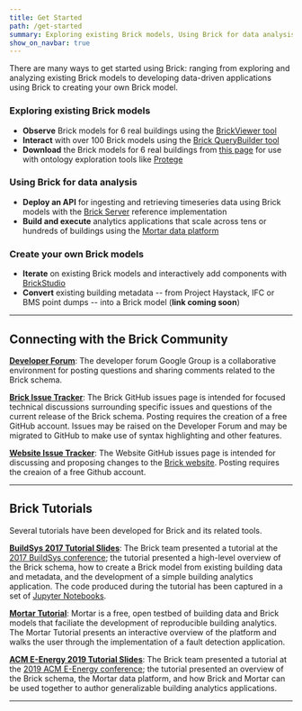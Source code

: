 ```yaml
---
title: Get Started
path: /get-started
summary: Exploring existing Brick models, Using Brick for data analysis, Create your own Brick models, Connecting with the Brick Community, and Brick Tutorials
show_on_navbar: true
---
```


There are many ways to get started using Brick: ranging from exploring and analyzing existing Brick models to developing data-driven applications using Brick to creating your own Brick model.

### Exploring existing Brick models

- **Observe** Brick models for 6 real buildings using the [BrickViewer tool](http://viewer.brickschema.org/)
- **Interact** with over 100 Brick models using the [Brick QueryBuilder tool](https://querybuilder.mortardata.org/)
- **Download** the Brick models for 6 real buildings from [this page](/resources#reference-brick-models) for use with ontology exploration tools like [Protege](https://protege.stanford.edu/)

### Using Brick for data analysis

- **Deploy an API** for ingesting and retrieving timeseries data using Brick models with the [Brick Server](https://github.com/BrickSchema/brick-server) reference implementation
- **Build and execute** analytics applications that scale across tens or hundreds of buildings using the [Mortar data platform](https://mortardata.org/)

### Create your own Brick models

- **Iterate** on existing Brick models and interactively add components with [BrickStudio](/tools/BrickStudio)
- **Convert** existing building metadata -- from Project Haystack, IFC or BMS point dumps -- into a Brick model (**link coming soon**)

---

## Connecting with the Brick Community

**[Developer Forum][4]**: The developer forum Google Group is a collaborative environment for posting questions and sharing comments related to the Brick schema.

**[Brick Issue Tracker][5]**: The Brick GitHub issues page is intended for focused technical discussions surrounding specific issues and questions of the current release of the Brick schema. Posting requires the creation of a free GitHub account. Issues may be raised on the Developer Forum and may be migrated to GitHub to make use of syntax highlighting and other features.

**[Website Issue Tracker][6]**: The Website GitHub issues page is intended for discussing and proposing changes to the [Brick website][7]. Posting requires the creaion of a free Github account.

---

## Brick Tutorials

Several tutorials have been developed for Brick and its related tools.

**[BuildSys 2017 Tutorial Slides][2]**: The Brick team presented a tutorial at the [2017 BuildSys conference][9]; the tutorial presented a high-level overview of the Brick schema, how to create a Brick model from existing building data and metadata, and the development of a simple building analytics application. The code produced during the tutorial has been captured in a set of [Jupyter Notebooks][3].

**[Mortar Tutorial][8]**: Mortar is a free, open testbed of building data and Brick models that faciliate the development of reproducible building analytics. The Mortar Tutorial presents an interactive overview of the platform and walks the user through the implementation of a fault detection application.

**[ACM E-Energy 2019 Tutorial Slides][10]**: The Brick team presented a tutorial at the [2019 ACM E-Energy conference][11]; the tutorial presented an overview of the Brick schema, the Mortar data platform, and how Brick and Mortar can be used together to author generalizable building analytics applications.

---

[1]: https://brickschema.org/docs/Brick-Leaflet.pdf
[2]: https://docs.google.com/presentation/d/1wgT5S8fgo13cqDPx7DbygWuqAhIp4uxAenP4oDsMaVI/edit?usp=sharing
[3]: https://github.com/BuildSysUniformMetadata/brick-tutorial-buildsys2017
[4]: https://groups.google.com/d/forum/brickschema
[5]: https://github.com/BrickSchema/brick-owl-dl/issues
[6]: https://github.com/BrickSchema/brick-website/issues
[7]: https://brickschema.org/
[8]: https://tutorial.mortardata.org/
[9]: http://buildsys.acm.org/2017/tutorial/
[10]: https://docs.google.com/presentation/d/14dxGyYBYzdweKZRSR3GLCAyR7VS9KqZeD6BWdBUQwt0/edit?usp=sharing
[11]: https://energy.acm.org/conferences/eenergy/2019/tutorial.php

